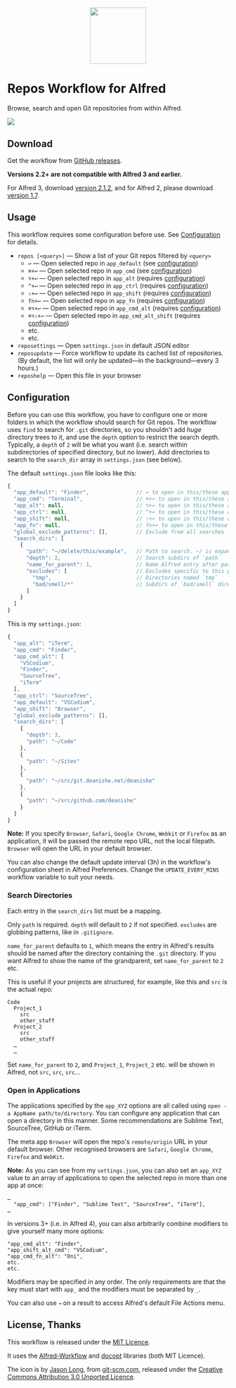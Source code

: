 <h1 align="center">
  <img src="./src/icon.png" width="128" height="128">
</h1>

# Repos Workflow for Alfred

Browse, search and open Git repositories from within Alfred.

![][demo]

## Download

Get the workflow from [GitHub releases][gh-releases].

**Versions 2.2+ are not compatible with Alfred 3 and earlier.**

For Alfred 3, download [version 2.1.2][v2.1.2], and for Alfred 2, please download [version 1.7][v1.7].

## Usage

This workflow requires some configuration before use. See [Configuration](#configuration) for details.

- `repos [<query>]` — Show a list of your Git repos filtered by `<query>`
  - `↩` — Open selected repo in `app_default` (see [configuration](#configuration))
  - `⌘+↩` — Open selected repo in `app_cmd` (see [configuration](#configuration))
  - `⌥+↩` — Open selected repo in `app_alt` (requires [configuration](#configuration))
  - `^+↩` — Open selected repo in `app_ctrl` (requires [configuration](#configuration))
  - `⇧+↩` — Open selected repo in `app_shift` (requires [configuration](#configuration))
  - `fn+↩` — Open selected repo in `app_fn` (requires [configuration](#configuration))
  - `⌘⌥+↩` — Open selected repo in `app_cmd_alt` (requires [configuration](#configuration))
  - `⌘⌥⇧+↩` — Open selected repo in `app_cmd_alt_shift` (requires [configuration](#configuration))
  - etc.
  - etc.
- `reposettings` — Open `settings.json` in default JSON editor
- `reposupdate` — Force workflow to update its cached list of repositories. (By default, the list will only be updated—in the background—every 3 hours.)
- `reposhelp` — Open this file in your browser

## Configuration

Before you can use this workflow, you have to configure one or more folders in which the workflow should search for Git repos. The workflow uses `find` to search for `.git` directories, so you shouldn't add _huge_ directory trees to it, and use the `depth` option to restrict the search depth. Typically, a `depth` of `2` will be what you want (i.e. search within subdirectories of specified directory, but no lower). Add directories to search to the `search_dir` array in `settings.json` (see below).

The default `settings.json` file looks like this:

```javascript
{
  "app_default": "Finder",               // ↩ to open in this/these app(s)
  "app_cmd": "Terminal",                 // ⌘+↩ to open in this/these app(s)
  "app_alt": null,                       // ⌥+↩ to open in this/these app(s)
  "app_ctrl": null,                      // ^+↩ to open in this/these app(s)
  "app_shift": null,                     // ⇧+↩ to open in this/these app(s)
  "app_fn": null,                        // fn+↩ to open in this/these app(s)
  "global_exclude_patterns": [],         // Exclude from all searches
  "search_dirs": [
    {
      "path": "~/delete/this/example",   // Path to search. ~/ is expanded
      "depth": 2,                        // Search subdirs of `path`
      "name_for_parent": 1,              // Name Alfred entry after parent of `.git`. 2 = grandparent of `.git` etc.
      "excludes": [                      // Excludes specific to this path
        "tmp",                           // Directories named `tmp`
        "bad/smell/*"                    // Subdirs of `bad/smell` directory
      ]
    }
  ]
}
```

This is my `settings.json`:

```javascript
{
  "app_alt": "iTerm",
  "app_cmd": "Finder",
  "app_cmd_alt": [
    "VSCodium",
    "Finder",
    "SourceTree",
    "iTerm"
  ],
  "app_ctrl": "SourceTree",
  "app_default": "VSCodium",
  "app_shift": "Browser",
  "global_exclude_patterns": [],
  "search_dirs": [
    {
      "depth": 3,
      "path": "~/Code"
    },
    {
      "path": "~/Sites"
    },
    {
      "path": "~/src/git.deanishe.net/deanishe"
    },
    {
      "path": "~/src/github.com/deanishe"
    }
  ]
}
```

**Note:** If you specify `Browser`, `Safari`, `Google Chrome`, `Webkit` or `Firefox` as an application, it will be passed the remote repo URL, not the local filepath. `Browser` will open the URL in your default browser.

You can also change the default update interval (3h) in the workflow's configuration sheet in Alfred Preferences. Change the `UPDATE_EVERY_MINS` workflow variable to suit your needs.

### Search Directories

Each entry in the `search_dirs` list must be a mapping.

Only `path` is required. `depth` will default to `2` if not specified. `excludes` are globbing patterns, like in `.gitignore`.

`name_for_parent` defaults to `1`, which means the entry in Alfred's results should be named after the directory containing the `.git` directory. If you want Alfred to show the name of the grandparent, set `name_for_parent` to `2` etc.

This is useful if your projects are structured, for example, like this and `src` is the actual repo:

```
Code
  Project_1
    src
    other_stuff
  Project_2
    src
    other_stuff
  …
  …
```

Set `name_for_parent` to `2`, and `Project_1`, `Project_2` etc. will be shown in Alfred, not `src`, `src`, `src`…

### Open in Applications

The applications specified by the `app_XYZ` options are all called using `open -a AppName path/to/directory`. You can configure any application that can open a directory in this manner. Some recommendations are Sublime Text, SourceTree, GitHub or iTerm.

The meta app `Browser` will open the repo's `remote/origin` URL in your default browser. Other recognised browsers are `Safari`, `Google Chrome`, `Firefox` and `WebKit`.

**Note:** As you can see from my `settings.json`, you can also set an `app_XYZ` value to an array of applications to open the selected repo in more than one app at once:

```
…
  "app_cmd": ["Finder", "Sublime Text", "SourceTree", "iTerm"],
…
```

In versions 3+ (i.e. in Alfred 4), you can also arbitrarily combine modifiers to give yourself many more options:

```
"app_cmd_alt": "Finder",
"app_shift_alt_cmd": "VSCodium",
"app_cmd_fn_alt": "Oni",
etc.
etc.
```

Modifiers may be specified in any order. The only requirements are that the key must start with `app_` and the modifiers must be separated by `_`.

You can also use `→` on a result to access Alfred's default File Actions menu.

## License, Thanks

This workflow is released under the [MIT Licence][mit-licence].

It uses the [Alfred-Workflow][aw] and [docopt][docopt] libraries (both MIT Licence).

The icon is by [Jason Long][jlong], from [git-scm.com][git], released under the [Creative Commons Attribution 3.0 Unported Licence][cc].

[aw]: https://github.com/harrtho/alfred-workflow
[cc]: https://creativecommons.org/licenses/by/3.0/
[demo]: https://raw.githubusercontent.com/harrtho/alfred-repos/master/demo.gif
[docopt]: https://docopt.org/
[gh-releases]: https://github.com/harrtho/alfred-repos/releases/latest
[git]: https://git-scm.com/downloads/logos
[jlong]: https://twitter.com/jasonlong
[mit-licence]: https://opensource.org/licenses/MIT
[packal]: https://www.packal.org/workflow/git-repos
[v1.7]: https://github.com/deanishe/alfred-repos/releases/tag/v1.7
[v2.1.2]: https://github.com/deanishe/alfred-repos/releases/tag/v2.1.2
